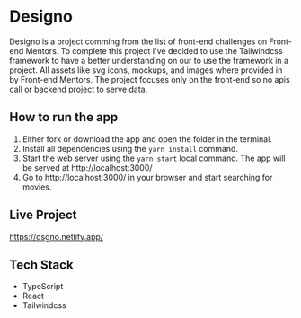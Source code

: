 # Designo

Designo is a project comming from the list of front-end challenges on Front-end Mentors.
To complete this project I've decided to use the Tailwindcss framework to have a better understanding on our to use the framework in a project. 
All assets like svg icons, mockups, and images where provided in by Front-end Mentors. The project focuses only on the front-end so no apis call or backend project to serve data.

## How to run the app

1. Either fork or download the app and open the folder in the terminal.
2. Install all dependencies using the `yarn install` command.
3. Start the web server using the `yarn start` local command. The app will be served at http://localhost:3000/
4. Go to http://localhost:3000/ in your browser and start searching for movies.

## Live Project

https://dsgno.netlify.app/

## Tech Stack

- TypeScript
- React
- Tailwindcss

